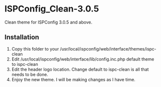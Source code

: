 ISPConfig_Clean-3.0.5
=====================

Clean theme for ISPConfig 3.0.5 and above. 


Installation
------------

1. Copy this folder to your /usr/local/ispconfig/web/interface/themes/ispc-clean
2. Edit /usr/local/ispconfig/web/interface/lib/config.inc.php default theme to ispc-clean
3. Edit the header logo location. Change default to ispc-clean is all that needs to be done.
4. Enjoy the new theme. I will be making changes as I have time.